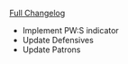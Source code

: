 [Full Changelog](https://github.com/enderneko/Cell/compare/r177-release...3e5688ac254442c81c0cb21b1d3386b9489acd01)


- Implement PW:S indicator
- Update Defensives
- Update Patrons

